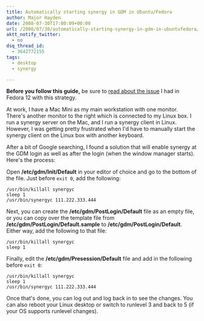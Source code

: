 ```yaml
---
title: Automatically starting synergy in GDM in Ubuntu/Fedora
author: Major Hayden
date: 2008-07-30T17:00:09+00:00
url: /2008/07/30/automatically-starting-synergy-in-gdm-in-ubuntufedora/
aktt_notify_twitter:
  - no
dsq_thread_id:
  - 3642772155
tags:
  - desktop
  - synergy

---
```

**Before you follow this guide,** be sure to [read about the issue][1] I had in Fedora 12 with this strategy.

At work, I have a Mac Mini as my main workstation with one monitor. There's another monitor to the right which is connected to my Linux box. I run a synergy server on the Mac, and I run a synergy client in Linux. However, I was getting pretty frustrated when I'd have to manually start the synergy client on the Linux box with another keyboard.

After a bit of Google searching, I found a solution that will enable synergy at the GDM login as well as after the login (when the window manager starts). Here's the process:

Open **/etc/gdm/Init/Default** in your editor of choice and go to the bottom of the file. Just before `exit 0`, add the following:

```
/usr/bin/killall synergyc
sleep 1
/usr/bin/synergyc 111.222.333.444
```


Next, you can create the **/etc/gdm/PostLogin/Default** file as an empty file, or you can copy over the template file from **/etc/gdm/PostLogin/Default.sample** to **/etc/gdm/PostLogin/Default**. Either way, add the following to that file:

```
/usr/bin/killall synergyc
sleep 1
```


Finally, edit the **/etc/gdm/Presession/Default** file and add in the following before `exit 0`:

```
/usr/bin/killall synergyc
sleep 1
/usr/bin/synergyc 111.222.333.444
```


Once that's done, you can log out and log back in to see the changes. You can also reboot your Linux desktop or switch to runlevel 3 and back to 5 (if your OS supports runlevel changes).

 [1]: http://rackerhacker.com/2010/03/03/sticky-shift-key-with-synergy-in-fedora-12/
